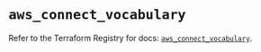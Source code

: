 # `aws_connect_vocabulary`

Refer to the Terraform Registry for docs: [`aws_connect_vocabulary`](https://registry.terraform.io/providers/hashicorp/aws/5.47.0/docs/resources/connect_vocabulary).
